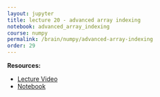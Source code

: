 ```yaml
---
layout: jupyter
title: lecture 20 - advanced array indexing
notebook: advanced_array_indexing
course: numpy
permalink: /brain/numpy/advanced-array-indexing
order: 29
---
```


**Resources:**
- [Lecture Video](https://youtu.be/aCWe_Y3NPZk?feature=shared)
- [Notebook](/assets/notebooks/advanced_array_indexing.ipynb)
